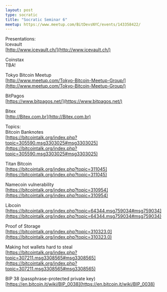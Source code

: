 ```yaml
---
layout: post
type: socratic
title: "Socratic Seminar 6"
meetup: https://www.meetup.com/BitDevsNYC/events/143358422/
---
```

Presentations: <br>
Icevault <br>
[http://www.icevault.ch/](http://www.icevault.ch/) <br>

Coinstax <br>
TBA! <br>

Tokyo Bitcoin Meetup <br>
[http://www.meetup.com/Tokyo-Bitcoin-Meetup-Group/](http://www.meetup.com/Tokyo-Bitcoin-Meetup-Group/) <br>

BitPagos <br>
[https://www.bitpagos.net/](https://www.bitpagos.net/) <br>

Bitex <br>
[http://Bitex.com.br](http://Bitex.com.br) <br>

Topics:<br>
Bitcoin Banknotes <br>
[https://bitcointalk.org/index.php?topic=305590.msg3303025#msg3303025](https://bitcointalk.org/index.php?topic=305590.msg3303025#msg3303025)

Titan Bitcoin <br>
[https://bitcointalk.org/index.php?topic=311045](https://bitcointalk.org/index.php?topic=311045) <br>

Namecoin vulnerability <br>
[https://bitcointalk.org/index.php?topic=310954](https://bitcointalk.org/index.php?topic=310954) <br>

Libcoin <br>
[https://bitcointalk.org/index.php?topic=64344.msg759034#msg759034](https://bitcointalk.org/index.php?topic=64344.msg759034#msg759034) <br>

Proof of Storage <br>
[https://bitcointalk.org/index.php?topic=310323.0](https://bitcointalk.org/index.php?topic=310323.0) <br>

Making hot wallets hard to steal <br>
[https://bitcointalk.org/index.php?topic=307211.msg3308565#msg3308565](https://bitcointalk.org/index.php?topic=307211.msg3308565#msg3308565) <br>

BIP 38 (passphrase-protected private key) <br>
[https://en.bitcoin.it/wiki/BIP_0038](https://en.bitcoin.it/wiki/BIP_0038) <br>

